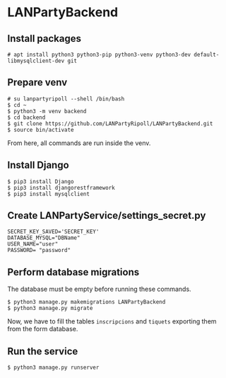 # LANPartyBackend

## Install packages
```
# apt install python3 python3-pip python3-venv python3-dev default-libmysqlclient-dev git
```

## Prepare venv
```
# su lanpartyripoll --shell /bin/bash
$ cd ~
$ python3 -m venv backend
$ cd backend
$ git clone https://github.com/LANPartyRipoll/LANPartyBackend.git
$ source bin/activate
```

From here, all commands are run inside the venv.

## Install Django
```
$ pip3 install Django
$ pip3 install djangorestframework
$ pip3 install mysqlclient
```

## Create LANPartyService/settings_secret.py
```
SECRET_KEY_SAVED='SECRET_KEY'
DATABASE_MYSQL="DBName"
USER_NAME="user"
PASSWORD= "password"
```

## Perform database migrations
The database must be empty before running these commands.
```
$ python3 manage.py makemigrations LANPartyBackend
$ python3 manage.py migrate
```
Now, we have to fill the tables `inscripcions` and `tiquets` exporting them from the form database.

## Run the service
```
$ python3 manage.py runserver
```
